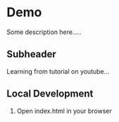 # Demo 

Some description here.....

## Subheader 

Learning from tutorial on youtube...

## Local Development 

1. Open index.html in your browser